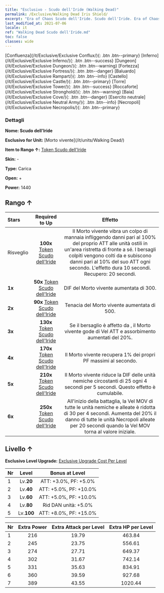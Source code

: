 ```yaml
---
title: "Esclusivo - Scudo dell'Iride (Walking Dead)"
permalink: /Exclusive/Walking Dead Iris Shield/
excerpt: "Era of Chaos Scudo dell'Iride. Scudo dell'Iride. Era of Chaos Esclusivo Scudo dell'Iride. Morto vivente Esclusivo."
last_modified_at: 2021-07-06
locale: it
ref: "Walking Dead Scudo dell'Iride.md"
toc: false
classes: wide
---
```

 [Confluenza](/it/Exclusive/Exclusive Conflux/){: .btn .btn--primary} [Inferno](/it/Exclusive/Exclusive Inferno/){: .btn .btn--success} [Dungeon](/it/Exclusive/Exclusive Dungeon/){: .btn .btn--warning} [Fortezza](/it/Exclusive/Exclusive Fortress/){: .btn .btn--danger} [Baluardo](/it/Exclusive/Exclusive Rampart/){: .btn .btn--info} [Castello](/it/Exclusive/Exclusive Castle/){: .btn .btn--primary} [Torre](/it/Exclusive/Exclusive Tower/){: .btn .btn--success} [Roccaforte](/it/Exclusive/Exclusive Stronghold/){: .btn .btn--warning} [Baia](/it/Exclusive/Exclusive Cove/){: .btn .btn--danger} [Esercito neutrale](/it/Exclusive/Exclusive Neutral Army/){: .btn .btn--info} [Necropoli](/it/Exclusive/Exclusive Necropolis/){: .btn .btn--primary} 

### Dettagli
 **Nome: Scudo dell'Iride** 

 **Esclusivo for Unit:** [Morto vivente](/it/units/Walking Dead/) 

 **Item to Rango ↑:** [Token Scudo dell'Iride](/ItemsIT/con_913/)

 **Skin:** -

 **Type:** Carica

 **Open:** +

 **Power:** 1440

## Rango ↑

  |     Stars    |  Required to Up | Effetto |
  |:-------------|:---------------:|:---------------:|
  |  Risveglio  | **100x** [Token Scudo dell'Iride](/ItemsIT/con_913/) | <Sterminio> Il Morto vivente vibra un colpo di mannaia infliggendo danni pari al 100% del proprio ATT alle unità ostili in un'area ristretta di fronte a sé. I bersagli colpiti vengono colti da <Sanguinamento> e subiscono danni pari al 10% del suo ATT ogni secondo. L'effetto dura 10 secondi. Recupero: 20 secondi. |
  | **1x** <i class="fas fa-star"/> | **50x** [Token Scudo dell'Iride](/ItemsIT/con_913/) | DIF del Morto vivente aumentata di 300. |
  | **2x** <i class="fas fa-star"/> | **90x** [Token Scudo dell'Iride](/ItemsIT/con_913/) | Tenacia del Morto vivente aumentata di 500. |
  | **3x** <i class="fas fa-star"/> | **130x** [Token Scudo dell'Iride](/ItemsIT/con_913/) | Se il bersaglio è affetto da <Morale basso>, il Morto vivente gode di Vel ATT e assorbimento aumentati del 20%. |
  | **4x** <i class="fas fa-star"/> | **170x** [Token Scudo dell'Iride](/ItemsIT/con_913/) | Il Morto vivente recupera 1% dei propri PF massimi al secondo. |
  | **5x** <i class="fas fa-star"/> | **210x** [Token Scudo dell'Iride](/ItemsIT/con_913/) | Il Morto vivente riduce la DIF delle unità nemiche circostanti di 25 ogni 4 secondi per 5 secondi. Questo effetto è cumulabile. |
  | **6x** <i class="fas fa-star"/> | **250x** [Token Scudo dell'Iride](/ItemsIT/con_913/) | All'inizio della battaglia, la Vel MOV di tutte le unità nemiche e alleate è ridotta di 30 per 4 secondi. Aumenta del 20% il danno di tutte le unità Necropoli alleate per 20 secondi quando la Vel MOV torna al valore iniziale. |


## Livello ↑
 **Esclusivo Level Upgrade:** [Exclusive Upgrade Cost Per Level](/Exclusive/ExclusiveUpgradeCostPerLevel/)

  |  Nr  |   Level  | Bonus at Level |
  |:-----|:--------:|:--------------:|
  | 1 | Lv.**20** | ATT: +3.0%, PF: +5.0% |
  | 2 | Lv.**40** | ATT: +5.0%, PF: +10.0% |
  | 3 | Lv.**60** | ATT: +5.0%, PF: +10.0% |
  | 4 | Lv.**80** | Rid DAN unità: +5.0% |
  | 5 | Lv.**100** | ATT: +8.0%, PF: +15.0% |


  |  Nr  |  Extra Power | Extra Attack per Level | Extra HP per Level |
  |:-----|:--------:|:--------:|:--------:|
  | 1 | 216 | 19.79 | 463.84 |
  | 2 | 245 | 23.75 | 556.61 |
  | 3 | 274 | 27.71 | 649.37 |
  | 4 | 302 | 31.67 | 742.14 |
  | 5 | 331 | 35.63 | 834.91 |
  | 6 | 360 | 39.59 | 927.68 |
  | 7 | 389 | 43.55 | 1020.44 |


